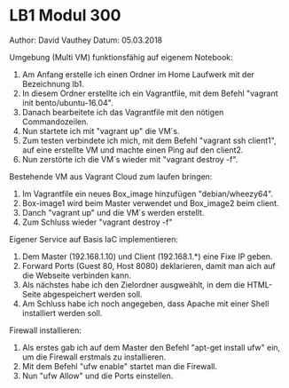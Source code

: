 # LB1 Modul 300
Author: David Vauthey
Datum: 05.03.2018


Umgebung (Multi VM) funktionsfähig auf eigenem Notebook:

1. Am Anfang erstelle ich einen Ordner im Home Laufwerk mit der Bezeichnung lb1.
2. In diesem Ordner erstellte ich ein Vagrantfile, mit dem Befehl "vagrant init bento/ubuntu-16.04".
3. Danach bearbeitete ich das Vagrantfile mit den nötigen Commandozeilen.
4. Nun startete ich mit "vagrant up" die VM´s.
5. Zum testen verbindete ich mich, mit dem Befehl "vagrant ssh client1", auf eine erstellte VM und machte einen Ping auf den client2.
6. Nun zerstörte ich die VM´s wieder mit "vagrant destroy -f".


Bestehende VM aus Vagrant Cloud zum laufen bringen:

1. Im Vagrantfile ein neues Box_image hinzufügen "debian/wheezy64".
2. Box-image1 wird beim Master verwendet und Box_image2 beim client.
3. Danch "vagrant up" und die VM´s werden erstellt.
4. Zum Schluss wieder "vagrant destroy -f"


Eigener Service auf Basis IaC implementieren:

1. Dem Master (192.168.1.10) und Client (192.168.1.*) eine Fixe IP geben.
2. Forward Ports (Guest 80, Host 8080) deklarieren, damit man aich auf die Webseite verbinden kann.
3. Als nächstes habe ich den Zielordner ausgweählt, in dem die HTML-Seite abgespeichert werden soll.
4. Am Schluss habe ich noch angegeben, dass Apache mit einer Shell installiert werden soll.


Firewall installieren:

1. Als erstes gab ich auf dem Master den Befehl "apt-get install ufw" ein, um die Firewall erstmals zu installieren.
2. Mit dem Befehl "ufw enable" startet man die Firewall.
3. Nun "ufw Allow" und die Ports einstellen.
